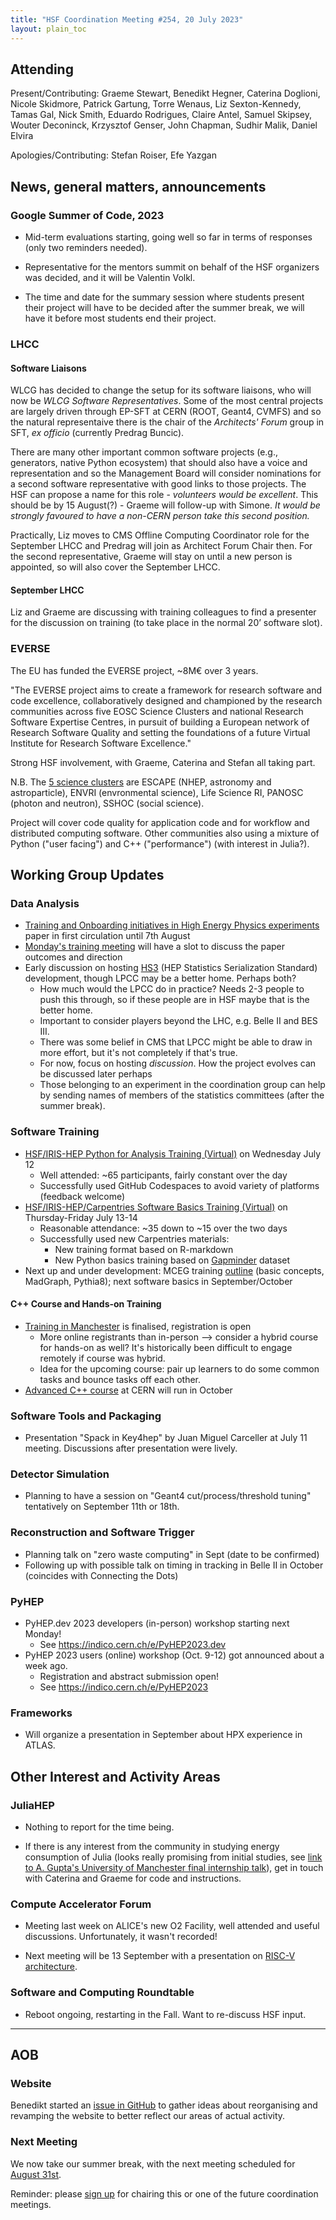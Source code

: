 ```yaml
---
title: "HSF Coordination Meeting #254, 20 July 2023"
layout: plain_toc
---
```


## Attending

Present/Contributing: Graeme Stewart, Benedikt Hegner, Caterina Doglioni, Nicole Skidmore, Patrick Gartung, Torre Wenaus, Liz Sexton-Kennedy, Tamas Gal, Nick Smith, Eduardo Rodrigues, Claire Antel, Samuel Skipsey, Wouter Deconinck, Krzysztof Genser, John Chapman, Sudhir Malik, Daniel Elvira

Apologies/Contributing: Stefan Roiser, Efe Yazgan

## News, general matters, announcements

### Google Summer of Code, 2023

- Mid-term evaluations starting, going well so far in terms of responses (only two reminders needed).
 
- Representative for the mentors summit on behalf of the HSF organizers was decided, and it will be Valentin Volkl. 

- The time and date for the summary session where students present their project will have to be decided after the summer break, we will have it before most students end their project. 
 
### LHCC

#### Software Liaisons

WLCG has decided to change the setup for its software liaisons, who will now be *WLCG Software Representatives*. Some of the most central projects are largely driven through EP-SFT at CERN (ROOT, Geant4, CVMFS) and so the natural representaive there is the chair of the *Architects' Forum* group in SFT, *ex officio* (currently Predrag Buncic).

There are many other important common software projects (e.g., generators, native Python ecosystem) that should also have a voice and representation and so the Management Board will consider nominations for a second software representative with good links to those projects. The HSF can propose a name for this role - *volunteers would be excellent*. This should be by 15 August(?) - Graeme will follow-up with Simone. *It would be strongly favoured to have a non-CERN person take this second position.*

Practically, Liz moves to CMS Offline Computing Coordinator role for the September LHCC and Predrag will join as Architect Forum Chair then. For the second representative, Graeme will stay on until a new person is appointed, so will also cover the September LHCC.

#### September LHCC

Liz and Graeme are discussing with training colleagues to find a presenter for the discussion on training (to take place in the normal 20’ software slot).

### EVERSE

The EU has funded the EVERSE project, ~8M€ over 3 years. 

"The EVERSE project aims to create a framework for research software and code excellence, collaboratively designed and championed by the research communities across five EOSC Science Clusters and national Research Software Expertise Centres, in pursuit of building a European network of Research Software Quality and setting the foundations of a future Virtual Institute for Research Software Excellence."

Strong HSF involvement, with Graeme, Caterina and Stefan all taking part.

N.B. The [5 science clusters](https://science-clusters.eu) are ESCAPE (NHEP, astronomy and astroparticle), ENVRI (envronmental science), Life Science RI, PANOSC (photon and neutron), SSHOC (social science).

Project will cover code quality for application code and for workflow and distributed computing software. Other communities also using a mixture of Python ("user facing") and C++ ("performance") (with interest in Julia?).

## Working Group Updates

### Data Analysis

- [Training and Onboarding initiatives in High Energy Physics experiments](https://www.overleaf.com/5191486352xprmvcmppckg) paper in first circulation  until 7th August
- [Monday's training meeting](https://indico.cern.ch/event/1303066/) will have a slot to discuss the paper outcomes and direction
- Early discussion on hosting [HS3](https://github.com/hep-statistics-serialization-standard/hep-statistics-serialization-standard) (HEP Statistics Serialization Standard) development, though LPCC may be a better home. Perhaps both?
    - How much would the LPCC do in practice? Needs 2-3 people to push this through, so if these people are in HSF maybe that is the better home.
    - Important to consider players beyond the LHC, e.g. Belle II and BES III.
    - There was some belief in CMS that LPCC might be able to draw in more effort, but it's not completely if that's true.
    - For now, focus on hosting _discussion_. How the project evolves can be discussed later perhaps
    - Those belonging to an experiment in the coordination group can help by sending names of members of the statistics committees (after the summer break). 
        


### Software Training

- [HSF/IRIS-HEP Python for Analysis Training (Virtual)](https://indico.cern.ch/event/1300865/) on Wednesday July 12
    - Well attended: ~65 participants, fairly constant over the day
    - Successfully used GitHub Codespaces to avoid variety of platforms (feedback welcome)
- [HSF/IRIS-HEP/Carpentries Software Basics Training (Virtual)](https://indico.cern.ch/event/1295954/) on Thursday-Friday July 13-14
    - Reasonable attendance: ~35 down to ~15 over the two days
    - Successfully used new Carpentries materials:
        - New training format based on R-markdown
        - New Python basics training based on [Gapminder](https://gapminder.org) dataset
- Next up and under development: MCEG training [outline](https://hsf-training.github.io/hsf-training-generators-webpage/) (basic concepts, MadGraph, Pythia8); next software basics in September/October

#### C++ Course and Hands-on Training

- [Training in Manchester](https://indico.cern.ch/event/1266661/) is finalised, registration is open
    - More online registrants than in-person --> consider a hybrid course for hands-on as well? It's historically been difficult to engage remotely if course was hybrid. 
    - Idea for the upcoming course: pair up learners to do some common tasks and bounce tasks off each other.
- [Advanced C++ course](https://indico.cern.ch/event/1266628/) at CERN will run in October
    
### Software Tools and Packaging

- Presentation "Spack in Key4hep" by Juan Miguel Carceller at July 11 meeting. Discussions after presentation were lively. 

### Detector Simulation

- Planning to have a session on "Geant4 cut/process/threshold tuning" tentatively on September 11th or 18th.

### Reconstruction and Software Trigger

- Planning talk on "zero waste computing" in Sept (date to be confirmed)
- Following up with possible talk on timing in tracking in Belle II in October (coincides with Connecting the Dots)

### PyHEP

- PyHEP.dev 2023 developers (in-person) workshop starting next Monday!
    - See <https://indico.cern.ch/e/PyHEP2023.dev>
- PyHEP 2023 users (online) workshop (Oct. 9-12) got announced about a week ago.
    - Registration and abstract submission open!
    - See <https://indico.cern.ch/e/PyHEP2023>

### Frameworks

- Will organize a presentation in September about HPX experience in ATLAS.

## Other Interest and Activity Areas

### JuliaHEP

- Nothing to report for the time being.

- If there is any interest from the community in studying energy consumption of Julia (looks really promising from initial studies, see [link to A. Gupta's University of Manchester final internship talk](https://indico.cern.ch/event/1307021/contributions/5497627/attachments/2692888/4673320/Week%206%20-%20Final%20Presentation.pdf)), get in touch with Caterina and Graeme for code and instructions. 

### Compute Accelerator Forum

- Meeting last week on ALICE's new O2 Facility, well attended and useful discussions. Unfortunately, it wasn't recorded!

- Next meeting will be 13 September with a presentation on [RISC-V architecture](https://indico.cern.ch/event/1264300/).

### Software and Computing Roundtable

- Reboot ongoing, restarting in the Fall. Want to re-discuss HSF input.

---

## AOB

### Website

Benedikt started an [issue in GitHub](https://github.com/HSF/hsf.github.io/issues/1411) to gather ideas about reorganising and revamping the website to better reflect our areas of actual activity.

### Next Meeting

We now take our summer break, with the next meeting scheduled for [August 31st](https://indico.cern.ch/event/1225023/).

Reminder: please [sign up](https://docs.google.com/spreadsheets/d/1Z1Z4payCpieOLiVFcC6y9j-KCj71u6xX232LHUgIHfI/edit) for chairing this or one of the future coordination meetings.
